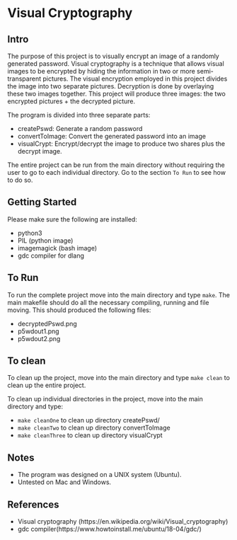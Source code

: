 <!DOCTYPE html>
<html>
	<head>
	</head>
	<body>
		<h1>Visual Cryptography</h1>
		<div>
			<h2>Intro</h2>
			<p>The purpose of this project is to visually encrypt an image of a randomly generated password. Visual cryptography is a technique that allows visual images to be encrypted by hiding the information in two or more semi-transparent pictures. The visual encryption employed in this project divides the image into two separate pictures. Decryption is done by overlaying these two images together. This project will produce three images: the two encrypted pictures + the decrypted picture.</p>
			<p>The program is divided into three separate parts:</p>
			<ul>
				<li>createPswd: Generate a random password</li>
				<li>convertToImage: Convert the generated password into an image</li>
				<li>visualCrypt: Encrypt/decrypt the image to produce two shares plus the decrypt image.</li>
			</ul>
			<p>The entire project can be run from the main directory without requiring the user to go to each individual directory. Go to the section <code>To Run</code> to see how to do so.</p>
		</div>
		<div>
			<h2>Getting Started</h2>
			<p>Please make sure the following are installed:</p>
			<ul>
				<li>python3</li>
				<li>PIL (python image)</li>
				<li>imagemagick (bash image)</li>
				<li>gdc compiler for dlang</li>
			</ul>
		</div>
		<div>
			<h2>To Run</h2>
			<p>To run the complete project move into the main directory and type <code>make</code>. The main makefile should do all the necessary compiling, running and file moving. This should produced the following files:</p>
			<ul>
				<li>decryptedPswd.png</li>
				<li>p5wdout1.png</li>
				<li>p5wdout2.png</li>
			</ul>
		</div>
		<div>
			<h2>To clean</h2>
			<p>To clean up the project, move into the main directory and type <code>make clean</code> to clean up the entire project.</p> 
			<p>To clean up individual directories in the project, move into the main directory and type:</p>
			<ul>
				<li><code>make cleanOne</code> to clean up directory createPswd/</li>
				<li><code>make cleanTwo</code> to clean up directory convertToImage</li>
				<li><code>make cleanThree</code> to clean up directory visualCrypt</li>
			</ul>
		</div>
		<div>
			<h2>Notes</h2>
			<ul>
				<li>The program was designed on a UNIX system (Ubuntu).</li>
				<li>Untested on Mac and Windows.</li>
			</ul>
		</div>
		<div>
			<h2>References</h2>
			<ul>
				<li>Visual cryptography (https://en.wikipedia.org/wiki/Visual_cryptography)</li>
				<li>gdc compiler(https://www.howtoinstall.me/ubuntu/18-04/gdc/)</li>
			</ul>
		</div>
	</body>
</html>
